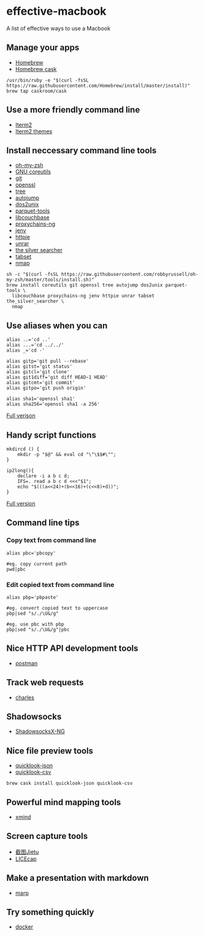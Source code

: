 # effective-macbook
A list of effective ways to use a Macbook

## Manage your apps

* [Homebrew](https://brew.sh/)
* [Homebrew cask](https://caskroom.github.io/)

```
/usr/bin/ruby -e "$(curl -fsSL https://raw.githubusercontent.com/Homebrew/install/master/install)"
brew tap caskroom/cask
```

## Use a more friendly command line

* [Iterm2](https://www.iterm2.com/downloads.html)
* [Iterm2 themes](https://github.com/mbadolato/iTerm2-Color-Schemes)

## Install neccessary command line tools

* [oh-my-zsh](https://github.com/robbyrussell/oh-my-zsh)
* [GNU coreutils](https://github.com/coreutils/coreutils)
* [git](https://git-scm.com)
* [openssl](https://openssl.org/)
* [tree](http://mama.indstate.edu/users/ice/tree/)
* [autojump](https://github.com/wting/autojump)
* [dos2unix](https://waterlan.home.xs4all.nl/dos2unix.html)
* [parquet-tools](https://parquet.apache.org/)
* [libcouchbase](https://developer.couchbase.com/documentation/server/4.5/sdk/c/start-using-sdk.html)
* [proxychains-ng](https://sourceforge.net/projects/proxychains-ng/)
* [jenv](http://www.jenv.be)
* [httpie](https://httpie.org/)
* [unrar](https://www.rarlab.com/)
* [the silver searcher](https://github.com/ggreer/the_silver_searcher)
* [tabset](https://github.com/jonathaneunice/iterm2-tab-set)
* [nmap](https://nmap.org/)

```
sh -c "$(curl -fsSL https://raw.githubusercontent.com/robbyrussell/oh-my-zsh/master/tools/install.sh)"
brew install coreutils git openssl tree autojump dos2unix parquet-tools \
  libcouchbase proxychains-ng jenv httpie unrar tabset the_silver_searcher \
  nmap
```

## Use aliases when you can

```
alias ..='cd ..'
alias ...='cd ../../'
alias _='cd -'

alias gitp='git pull --rebase'
alias gitst='git status'
alias gitcl='git clone'
alias git1diff='git diff HEAD~1 HEAD'
alias gitcmt='git commit'
alias gitpo='git push origin'

alias sha1='openssl sha1'
alias sha256='openssl sha1 -a 256'
```

[Full verison](https://github.com/WalterInSH/dotfile/blob/master/MACOSX/bash_aliases)

## Handy script functions

```
mkdircd () {
    mkdir -p "$@" && eval cd "\"\$$#\"";
}

ip2long(){
    declare -i a b c d;
    IFS=. read a b c d <<<"$1";
    echo "$(((a<<24)+(b<<16)+(c<<8)+d))";
}
```

[Full version](https://github.com/WalterInSH/dotfile/blob/master/MACOSX/bash_script)

## Command line tips

### Copy text from command line

```
alias pbc='pbcopy'

#eg. copy current path
pwd|pbc
```

### Edit copied text from command line

```
alias pbp='pbpaste'

#eg. convert copied text to uppercase
pbp|sed "s/./\U&/g"

#eg. use pbc with pbp
pbp|sed "s/./\U&/g"|pbc
```

## Nice HTTP API development tools

* [postman](https://www.getpostman.com/)

## Track web requests

* [charles](https://www.charlesproxy.com/)

## Shadowsocks

* [ShadowsocksX-NG](https://github.com/shadowsocks/ShadowsocksX-NG/releases/)

## Nice file preview tools

* [quicklook-json](http://www.sagtau.com/quicklookjson.html)
* [quicklook-csv](https://github.com/p2/quicklook-csv)

```
brew cask install quicklook-json quicklook-csv
```

## Powerful mind mapping tools

* [xmind](http://www.xmind.net/)

## Screen capture tools

* [截图Jietu](https://itunes.apple.com/cn/app/%E6%88%AA%E5%9B%BE-jietu-%E5%BF%AB%E9%80%9F%E6%A0%87%E6%B3%A8-%E4%BE%BF%E6%8D%B7%E5%88%86%E4%BA%AB%E7%9A%84%E6%88%AA%E5%B1%8F%E5%B7%A5%E5%85%B7/id1059334054?mt=12)
* [LICEcap](https://www.cockos.com/licecap/)

## Make a presentation with markdown

* [marp](https://github.com/yhatt/marp)

## Try something quickly 

* [docker](https://www.docker.com/community-edition#/mac)

